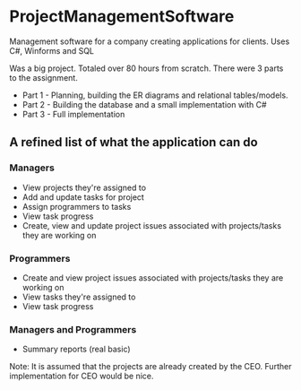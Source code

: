 # ProjectManagementSoftware
Management software for a company creating applications for clients. Uses C#, Winforms and SQL

Was a big project. Totaled over 80 hours from scratch. There were 3 parts to the assignment.
* Part 1 - Planning, building the ER diagrams and relational tables/models.
* Part 2 - Building the database and a small implementation with C#
* Part 3 - Full implementation

## A refined list of what the application can do
### Managers
* View projects they're assigned to
* Add and update tasks for project
* Assign programmers to tasks
* View task progress
* Create, view and update project issues associated with projects/tasks they are working on

### Programmers
* Create and view project issues associated with projects/tasks they are working on
* View tasks they're assigned to
* View task progress

### Managers and Programmers
* Summary reports (real basic)

Note: It is assumed that the projects are already created by the CEO. Further implementation for CEO would be nice.

